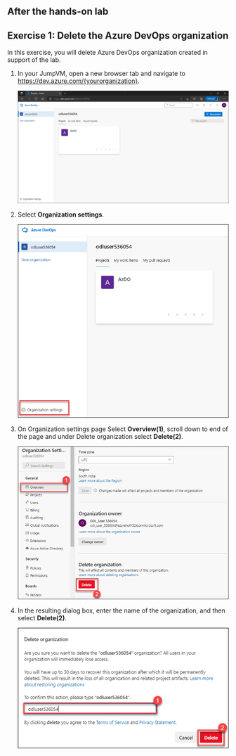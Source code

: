 ## After the hands-on lab

## Exercise 1: Delete the Azure DevOps organization

In this exercise, you will delete Azure DevOps organization created in support of the lab.

1. In your JumpVM, open a new browser tab and navigate to https://dev.azure.com/{yourorganization}.

   ![img](./images/img1.png)

2. Select  **Organization settings**.

   ![img](./images/img2.png)

3. On Organization settings page Select **Overview(1)**, scroll down to end of the page and under Delete organization select **Delete(2)**.

   ![img](./images/img3.png)

4. In the resulting dialog box, enter the name of the organization, and then select **Delete(2)**.

   ![img](./images/img4.png)




